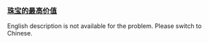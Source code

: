 ### [珠宝的最高价值](https://leetcode.com/problems/li-wu-de-zui-da-jie-zhi-lcof)

English description is not available for the problem. Please switch to Chinese.